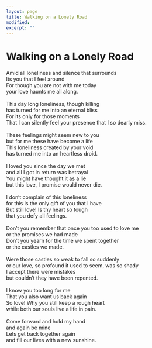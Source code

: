 ```yaml
---
layout: page
title: Walking on a Lonely Road
modified:
excerpt: ""
---
```


# Walking on a Lonely Road

Amid all loneliness and silence that surrounds<br/>
Its you that I feel around<br/>
For though you are not with me today<br/>
your love haunts me all along.<br/>
<br/>
This day long loneliness, though killing<br/>
has turned for me into an eternal bliss<br/>
For its only for those moments<br/>
That I can silently feel your presence that I so dearly miss.<br/>
<br/>
These feelings might seem new to you<br/>
but for me these have become a life<br/>
This loneliness created by your void<br/>
has turned me into an heartless droid.<br/>
<br/>
I loved you since the day we met<br/>
and all I got in return was betrayal<br/>
You might have thought it as a lie<br/>
but this love, I promise would never die.<br/>
<br/>
I don’t complain of this loneliness<br/>
for this is the only gift of you that I have<br/>
But still love! Is thy heart so tough<br/>
that you defy all feelings.<br/>
<br/>
Don’t you remember that once you too used to love me<br/>
or the promises we had made<br/>
Don’t you yearn for the time we spent together<br/>
or the castles we made.<br/>
<br/>
Were those castles so weak to fall so suddenly<br/>
or our love, so profound it used to seem, was so shady<br/>
I accept there were mistakes<br/>
but couldn’t they have been repented.<br/>
<br/>
I know you too long for me<br/>
That you also want us back again<br/>
So love! Why you still keep a rough heart<br/>
while both our souls live a life in pain.<br/>
<br/>
Come forward and hold my hand<br/>
and again be mine<br/>
Lets get back together again<br/>
and fill our lives with a new sunshine.<br/>
<br/>
